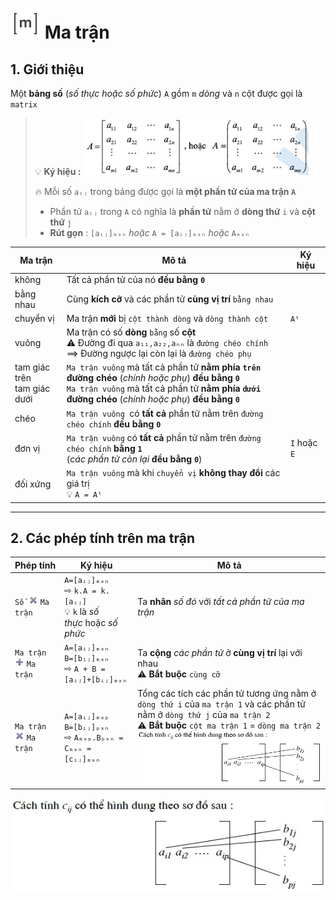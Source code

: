 # ![icons8-matrix.png](https://raw.githubusercontent.com/Zenfection/Image/master/2021/03/30-20-17-29-icons8-matrix.png) Ma trận

## 1. Giới thiệu

Một **bảng số** (*số thực hoặc số phức*) `A` gồm `m` *dòng* và `n` cột được gọi là `matrix`

> 💡 **Ký hiệu :** <img title="" src="https://raw.githubusercontent.com/Zenfection/Image/master/2021/03/30-20-19-02-6b8e0341-3881-47bc-8dc9-f808e834903d.jpg" alt="6b8e0341-3881-47bc-8dc9-f808e834903d.jpg" width="361">
> 
> 🔥 Mỗi số `aᵢⱼ`  trong bảng được gọi là **một phần tử của ma trận `A`**
> 
> - Phần tử `aᵢⱼ` trong `A` có nghĩa là **phần tử** nằm ở **dòng thứ** `i` và **cột thứ** `j`
> - **Rút gọn** : `[aᵢⱼ]ₘₓₙ` *hoặc* `A = [aᵢⱼ]ₘₓₙ` *hoặc* `Aₘₓₙ`

| Ma trận                        | Mô tả                                                                                                                                                                                                        | Ký hiệu      |
| ------------------------------ | ------------------------------------------------------------------------------------------------------------------------------------------------------------------------------------------------------------ | ------------ |
| không                          | Tất cả phần tử của nó **đều bằng `0`**                                                                                                                                                                       |              |
| bằng nhau                      | Cùng **kích cỡ** và các phần tử **cùng vị trí** `bằng nhau`                                                                                                                                                  |              |
| chuyển vị                      | Ma trận **mới** bị `cột thành dòng` và `dòng thành cột`                                                                                                                                                      | `Aᵗ`         |
| vuông                          | Ma trận có số **dòng** `bằng` số **cột**<br>⚠️ Đường đi qua `a₁₁,a₂₂,aₙₙ` là `đường chéo chính` <br>==> Đường ngược lại còn lại là `đường chéo phụ`                                                          |              |
| tam giác trên<br>tam giác dưới | `Ma trận vuông` mà tất cả phần tử **nằm phía `trên` đường chéo** (*chính hoặc phụ*) **đều bằng `0`**<br>`Ma trận vuông` mà tất cả phần tử **nằm phía `dưới` đường chéo** (*chính hoặc phụ*) **đều bằng `0`** |              |
| chéo                           | `Ma trận vuông`  có **tất cả** phần tử nằm trên `đường chéo chính` **đều bằng `0`**                                                                                                                          |              |
| đơn vị                         | `Ma trận vuông` có **tất cả** phần tử nằm trên `đường chéo chính` **bằng `1`**<br> (*các phần tử còn lại* **đều bằng `0`**)                                                                                  | `I` hoặc `E` |
| đối xứng                       | `Ma trận vuông` mà khi `chuyển vị` **không thay đổi** các giá trị<br>💡 `A = Aᵗ`                                                                                                                             |              |

---

## 2. Các phép tính trên ma trận

| Phép tính                                                                                                                                                                        | Ký hiệu                                                                 | Mô tả                                                                                                                                                                                                                                                                                                                                                                                        |
| -------------------------------------------------------------------------------------------------------------------------------------------------------------------------------- | ----------------------------------------------------------------------- | -------------------------------------------------------------------------------------------------------------------------------------------------------------------------------------------------------------------------------------------------------------------------------------------------------------------------------------------------------------------------------------------- |
| `Số`  <img src="https://raw.githubusercontent.com/Zenfection/Image/master/2021/03/30-20-56-28-icons8-multiply.png" title="" alt="icons8-multiply.png" width="15"> `Ma trận`      | `A=[aᵢⱼ]ₘₓₙ`<br>⇨ `k.A = k.[aᵢⱼ]`<br>💡 `k` là *số thực* hoặc *số phức* | Ta **nhân** *số đó* với *tất cả phần tử của ma trận*                                                                                                                                                                                                                                                                                                                                         |
| `Ma trận`  <img src="https://raw.githubusercontent.com/Zenfection/Image/master/2021/03/30-20-57-14-icons8-plus.png" title="" alt="icons8-plus.png" width="15"> `Ma trận`         | `A=[aᵢⱼ]ₘₓₙ` <br>`B=[bᵢⱼ]ₘₓₙ`<br>⇨ `A + B =`<br>`[aᵢⱼ]+[bᵢⱼ]ₘₓₙ`        | Ta **cộng** *các phần tử* ở **cùng vị trí** lại với nhau<br>⚠️ **Bắt buộc** `cùng cỡ`                                                                                                                                                                                                                                                                                                        |
| `Ma trận`  <img src="https://raw.githubusercontent.com/Zenfection/Image/master/2021/03/30-20-56-28-icons8-multiply.png" title="" alt="icons8-multiply.png" width="15"> `Ma trận` | `A=[aᵢⱼ]ₘₓₚ` <br>`B=[bᵢⱼ]ₚₓₙ`<br>⇨ `Aₘₓₚ.Bₚₓₙ =`<br>`Cₘₓₙ = [cᵢⱼ]ₘₓₙ`   | Tổng các tích các phần tử tương ứng nằm ở `dòng thứ i` của `ma trận 1` và các phần tử nằm ở `dòng thứ j` của `ma trận 2`<br>⚠️ **Bắt buộc** `cột ma trận 1` = `dòng ma trận 2`<br><img src="https://raw.githubusercontent.com/Zenfection/Image/master/2021/03/30-21-11-44-b4b685f2-73a0-4b82-938c-df0d2dfa295c.jpg" title="" alt="b4b685f2-73a0-4b82-938c-df0d2dfa295c.jpg" width="365"><br> |

![b4b685f2-73a0-4b82-938c-df0d2dfa295c.jpg](https://raw.githubusercontent.com/Zenfection/Image/master/2021/03/30-21-11-44-b4b685f2-73a0-4b82-938c-df0d2dfa295c.jpg)


